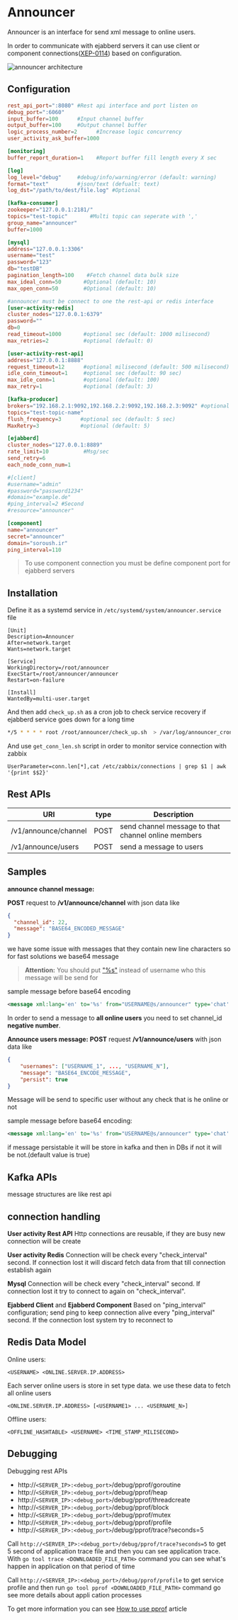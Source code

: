 
Announcer
=========
Announcer is an interface for send xml message to online users.

In order to communicate with ejabberd servers it can use client or component connections([XEP-0114](http://xmpp.org/extensions/xep-0114.html)) based on configuration.

![announcer architecture](./doc/image/arch.png)

Configuration
-------------
```toml
rest_api_port=":8080" #Rest api interface and port listen on
debug_port=":6060"
input_buffer=100      #Input channel buffer
output_buffer=100     #Output channel buffer
logic_process_number=2      #Increase logic concurrency
user_activity_ask_buffer=1000

[monitoring]
buffer_report_duration=1    #Report buffer fill length every X sec

[log]
log_level="debug"     #debug/info/warning/error (default: warning)
format="text"         #json/text (defualt: text)
log_dst="/path/to/dest/file.log" #Optional

[kafka-consumer]
zookeeper="127.0.0.1:2181/"
topics="test-topic"       #Multi topic can seperate with ','
group_name="announcer"
buffer=1000

[mysql]
address="127.0.0.1:3306"
username="test"
password="123"
db="testDB"
pagination_length=100    #Fetch channel data bulk size
max_ideal_conn=50       #Optional (default: 10)
max_open_conn=50        #Optional (default: 10)

#announcer must be connect to one the rest-api or redis interface
[user-activity-redis]
cluster_nodes="127.0.0.1:6379"
password=""
db=0
read_timeout=1000       #optional sec (default: 1000 milisecond)
max_retries=2           #optional (default: 0)

[user-activity-rest-api]
address="127.0.0.1:8888"
request_timeout=12      #optional milisecond (default: 500 milisecond)
idle_conn_timeout=1     #optional sec (default: 90 sec)
max_idle_conn=1         #optional (default: 100)
max_retry=1             #optional (default: 3)

[kafka-producer]
brokers="192.168.2.1:9092,192.168.2.2:9092,192.168.2.3:9092" #optional (default: 127.0.0.1:9092)
topics="test-topic-name"
flush_frequency=3      #optional sec (default: 5 sec)
MaxRetry=3             #optional (default: 5)

[ejabberd]
cluster_nodes="127.0.0.1:8889"
rate_limit=10           #Msg/sec
send_retry=6
each_node_conn_num=1

#[client]
#username="admin"
#password="password1234"
#domain="example.de"
#ping_interval=2 #Second
#resource="announcer"

[component]
name="announcer"
secret="announcer"
domain="soroush.ir"
ping_interval=110
```

>To use component connection you must be define component port for ejabberd servers


Installation
------------
Define it as a systemd service in `/etc/systemd/system/announcer.service` file
```service
[Unit]
Description=Announcer
After=network.target
Wants=network.target

[Service]
WorkingDirectory=/root/announcer
ExecStart=/root/announcer/announcer
Restart=on-failure

[Install]
WantedBy=multi-user.target
```

And then add `check_up.sh` as a cron job to check service recovery if ejabberd service goes down for a long time
```bash
*/5 * * * *	root /root/announcer/check_up.sh  > /var/log/announcer_cron_check.log
```
And use `get_conn_len.sh` script in order to monitor service connection with zabbix
```
UserParameter=conn.len[*],cat /etc/zabbix/connections | grep $1 | awk '{print $$2}'
```

Rest APIs
---------
|URI|type|Description|
|---|----|-----------|
|/v1/announce/channel|POST|send channel message to that channel online members|
|/v1/announce/users|POST|send a message to users|

Samples
-------

**announce channel message:**

**POST** request to **/v1/announce/channel** with json data like

```json
{
  "channel_id": 22,
  "message": "BASE64_ENCODED_MESSAGE"
}
```
we have some issue with messages that they contain new line characters so for fast solutions we base64 message
> **Attention:** You should put ["%s"](https://golang.org/pkg/fmt/) instead of username who this message will be send for

sample message before base64 encoding
```xml
<message xml:lang='en' to='%s' from="USERNAME@s/announcer" type='chat' id='ID_NUMBER' xmlns='jabber:client'><body>MESSAGE_CONTENT</body><body xml:lang='REPLY_ON_THREAD_ID'>989198872580</body><body xml:lang='MAJOR_TYPE'>SIMPLE_CHAT</body><body xml:lang='MINOR_TYPE'>TEXT</body><body xml:lang='REPLY_ON_MESSAGE_ID'>15219732781131af24fc1zwf</body><body xml:lang='SEND_TIME_IN_GMT'>1521973339583</body></message>
```

In order to send a message to **all online users** you need to set channel_id **negative number**.

**Announce users message:**
**POST** request **/v1/announce/users** with json data like
```json
{
    "usernames": ["USERNAME_1", ..., "USERNAME_N"],
    "message": "BASE64_ENCODE_MESSAGE",
    "persist": true
}
```
Message will be send to specific user without any check that is he online or not

sample message before base64 encoding:
```xml
<message xml:lang='en' to='%s' from="USERNAME@s/announcer" type='chat' id='ID_NUMBER' xmlns='jabber:client'><body>MESSAGE_CONTENT</body><body xml:lang='REPLY_ON_THREAD_ID'>989198872580</body><body xml:lang='MAJOR_TYPE'>SIMPLE_CHAT</body><body xml:lang='MINOR_TYPE'>TEXT</body><body xml:lang='REPLY_ON_MESSAGE_ID'>15219732781131af24fc1zwf</body><body xml:lang='SEND_TIME_IN_GMT'>1521973339583</body></message>
```
if message persistable it will be store in kafka and then in DBs if not it will be not.(default value is true)

Kafka APIs
----------
message structures are like rest api

connection handling
-------------------
**User activity Rest API**
Http connections are reusable, if they are busy new connection will be create

**User activity Redis**
Connection will be check every "check_interval" second.
If connection lost it will discard fetch data from that till connection establish again

**Mysql**
Connection will be check every "check_interval" second.
If connection lost it try to connect to again on "check_interval".

**Ejabberd Client** and **Ejabberd Component**
Based on "ping_interval" configuration; send ping to keep connection alive every "ping_interval" second.
If the connection lost system try to reconnect to

Redis Data Model
----------------
Online users:
```
<USERNAME> <ONLINE.SERVER.IP.ADDRESS>
```
Each server online users is store in set type data. we use these data to fetch all online users
```
<ONLINE.SERVER.IP.ADDRESS> [<USERNAME1> ... <USERNAME_N>]
```
Offline users:
```
<OFFLINE_HASHTABLE> <USERNAME> <TIME_STAMP_MILISECOND>
```

Debugging
---------
Debugging rest APIs

- http://`<SERVER_IP>:<debug_port>`/debug/pprof/goroutine
- http://`<SERVER_IP>:<debug_port>`/debug/pprof/heap
- http://`<SERVER_IP>:<debug_port>`/debug/pprof/threadcreate
- http://`<SERVER_IP>:<debug_port>`/debug/pprof/block
- http://`<SERVER_IP>:<debug_port>`/debug/pprof/mutex
- http://`<SERVER_IP>:<debug_port>`/debug/pprof/profile
- http://`<SERVER_IP>:<debug_port>`/debug/pprof/trace?seconds=5

Call `http://<SERVER_IP>:<debug_port>/debug/pprof/trace?seconds=5` to get 5 second of application trace file and then you can see application trace. With
`go tool trace <DOWNLOADED_FILE_PATH>` command you can see what's happen in application on that period of time

Call `http://<SERVER_IP>:<debug_port>/debug/pprof/profile` to get service profile and then run `go tool pprof <DOWNLOADED_FILE_PATH>` command go see more details about appli   cation processes

To get more information you can see [How to use pprof](https://www.integralist.co.uk/posts/profiling-go/) article